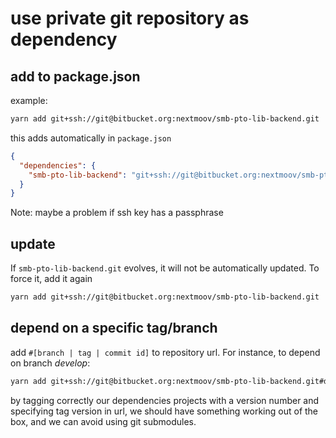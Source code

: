 # use private git repository as dependency

## add to package.json

example:

```bash
yarn add git+ssh://git@bitbucket.org:nextmoov/smb-pto-lib-backend.git
```

this adds automatically in `package.json`

```json
{
  "dependencies": {
    "smb-pto-lib-backend": "git+ssh://git@bitbucket.org:nextmoov/smb-pto-lib-backend.git"
  }
}
```

Note: maybe a problem if ssh key has a passphrase

## update

If `smb-pto-lib-backend.git` evolves, it will not be automatically updated. To force it, add it again

```bash
yarn add git+ssh://git@bitbucket.org:nextmoov/smb-pto-lib-backend.git
```

## depend on a specific tag/branch

add `#[branch | tag | commit id]` to repository url. For instance, to depend on branch _develop_:

```bash
yarn add git+ssh://git@bitbucket.org:nextmoov/smb-pto-lib-backend.git#develop
```

by tagging correctly our dependencies projects with a version number and specifying tag version in url, we should have something working out of the box, and we can avoid using git submodules.